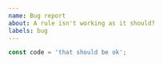 ```yaml
---
name: Bug report
about: A rule isn't working as it should?
labels: bug
---
```


<!-- ✨ Thanks for reporting a bug! ➡️ Please don't ignore this template -->

<!-- 1️⃣ Explain here what's wrong -->

<!-- 2️⃣ Specify which rule is buggy here and in the title -->

<!-- 3️⃣ Add some examples where the issue appears -->

```js
const code = 'that should be ok';
```
